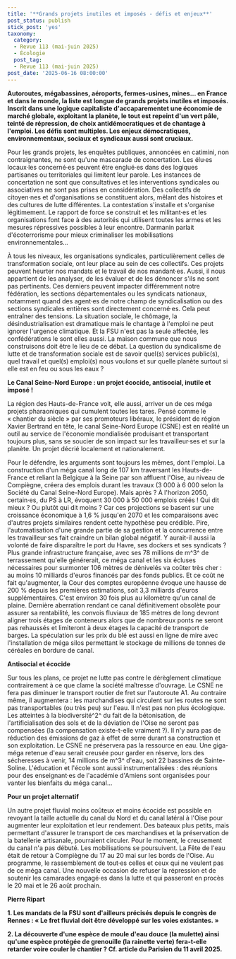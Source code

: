 ```yaml
---
title: '**Grands projets inutiles et imposés - défis et enjeux**'
post_status: publish
stick_post: 'yes'
taxonomy:
  category:
  - Revue 113 (mai-juin 2025)
  - Écologie
  post_tag:
  - Revue 113 (mai-juin 2025)
post_date: '2025-06-16 08:00:00'
---
```


**Autoroutes, mégabassines, aéroports, fermes-usines, mines... en France et dans le monde, la liste est longue de grands projets inutiles et imposés. Inscrit dans une logique capitaliste d'accaparementet une économie de marché globale, exploitant la planète, le tout est repeint d'un vert pâle, teinté de répression, de choix antidémocratiques et de chantage à l'emploi. Les défis sont multiples. Les enjeux démocratiques, environnementaux, sociaux et syndicaux aussi sont cruciaux.**

Pour les grands projets, les enquêtes publiques, annoncées en catimini, non contraignantes, ne sont qu'une mascarade de concertation. Les élu·es locaux·les concerné·es peuvent être englué·es dans des logiques partisanes ou territoriales qui limitent leur parole. Les instances de concertation ne sont que consultatives et les interventions syndicales ou associatives ne sont pas prises en considération. Des collectifs de citoyen·nes et d'organisations se constituent alors, mêlant des histoires et des cultures de lutte différentes. La contestation s'installe et s'organise légitimement. Le rapport de force se construit et les militant·es et les organisations font face à des autorités qui utilisent toutes les armes et les mesures répressives possibles à leur encontre. Darmanin parlait d'écoterrorisme pour mieux criminaliser les mobilisations environnementales...

À tous les niveaux, les organisations syndicales, particulièrement celles de transformation sociale, ont leur place au sein de ces collectifs. Ces projets peuvent heurter nos mandats et le travail de nos mandant·es. Aussi, il nous appartient de les analyser, de les évaluer et de les dénoncer s'ils ne sont pas pertinents. Ces derniers peuvent impacter différemment notre fédération, les sections départementales ou les syndicats nationaux, notamment quand des agent·es de notre champ de syndicalisation ou des sections syndicales entières sont directement concerné·es. Cela peut entraîner des tensions. La situation sociale, le chômage, la désindustrialisation est dramatique mais le chantage à l'emploi ne peut ignorer l'urgence climatique. Et la FSU n'est pas la seule affectée, les confédérations le sont elles aussi. La maison commune que nous construisons doit être le lieu de ce débat. La question du syndicalisme de lutte et de transformation sociale est de savoir quel(s) services public(s), quel travail et quel(s) emploi(s) nous voulons et sur quelle planète surtout si elle est en feu ou sous les eaux ?

**Le Canal Seine-Nord Europe : un projet écocide, antisocial, inutile et imposé !**

La région des Hauts-de-France voit, elle aussi, arriver un de ces méga projets pharaoniques qui cumulent toutes les tares. Pensé comme le « chantier du siècle » par ses promoteurs libéraux, le président de région Xavier Bertrand en tête, le canal Seine-Nord Europe (CSNE) est en réalité un outil au service de l'économie mondialisée produisant et transportant toujours plus, sans se soucier de son impact sur les travailleur·ses et sur la planète. Un projet décrié localement et nationalement.

Pour le défendre, les arguments sont toujours les mêmes, dont l'emploi. La construction d'un méga canal long de 107 km traversant les Hauts-de-France et reliant la Belgique à la Seine par son affluent l'Oise, au niveau de Compiègne, créera des emplois durant les travaux (3 000 à 6 000 selon la Société du Canal Seine-Nord Europe). Mais après ? À l'horizon 2050, certain·es, du PS à LR, évoquent 30 000 à 50 000 emplois créés ! Qui dit mieux ? Ou plutôt qui dit moins ? Car ces projections se basent sur une croissance économique à 1,6 % jusqu'en 2070 et les comparaisons avec d'autres projets similaires rendent cette hypothèse peu crédible. Pire, l'automatisation d'une grande partie de sa gestion et la concurrence entre les travailleur·ses fait craindre un bilan global négatif. Y aurait-il aussi la volonté de faire disparaître le port du Havre, ses dockers et ses syndicats ? Plus grande infrastructure française, avec ses 78 millions de m^3^ de terrassement qu'elle générerait, ce méga canal et les six écluses nécessaires pour surmonter 106 mètres de dénivelés va coûter très cher : au moins 10 milliards d'euros financés par des fonds publics. Et ce coût ne fait qu'augmenter, la Cour des comptes européenne évoque une hausse de 200 % depuis les premières estimations, soit 3,3 milliards d'euros supplémentaires. C'est environ 30 fois plus au kilomètre qu'un canal de plaine. Dernière aberration rendant ce canal définitivement obsolète pour assurer sa rentabilité, les convois fluviaux de 185 mètres de long devront aligner trois étages de conteneurs alors que de nombreux ponts ne seront pas rehaussés et limiteront à deux étages la capacité de transport de barges. La spéculation sur les prix du blé est aussi en ligne de mire avec l'installation de méga silos permettant le stockage de millions de tonnes de céréales en bordure de canal.

**Antisocial et écocide**

Sur tous les plans, ce projet ne lutte pas contre le dérèglement climatique contrairement à ce que clame la société maîtresse d'ouvrage. Le CSNE ne fera pas diminuer le transport routier de fret sur l'autoroute A1. Au contraire même, il augmentera : les marchandises qui circulent sur les routes ne sont pas transportables (ou très peu) sur l'eau. Il n'est pas non plus écologique. Les atteintes à la biodiversité^2^ du fait de la bétonisation, de l'artificialisation des sols et de la déviation de l'Oise ne seront pas compensées (la compensation existe-t-elle vraiment ?). Il n'y aura pas de réduction des émissions de gaz à effet de serre durant sa construction et son exploitation. Le CSNE ne préservera pas la ressource en eau. Une giga-méga retenue d'eau serait creusée pour garder en réserve, lors des sécheresses à venir, 14 millions de m^3^ d'eau, soit 22 bassines de Sainte-Soline. L'éducation et l'école sont aussi instrumentalisées : des réunions pour des enseignant·es de l'académie d'Amiens sont organisées pour vanter les bienfaits du méga canal...

**Pour un projet alternatif**

Un autre projet fluvial moins coûteux et moins écocide est possible en revoyant la taille actuelle du canal du Nord et du canal latéral à l'Oise pour augmenter leur exploitation et leur rendement. Des bateaux plus petits, mais permettant d'assurer le transport de ces marchandises et la préservation de la batellerie artisanale, pourraient circuler. Pour le moment, le creusement du canal n'a pas débuté. Les mobilisations se poursuivent. La Fête de l'eau était de retour à Compiègne du 17 au 20 mai sur les bords de l'Oise. Au programme, le rassemblement de tout·es celles et ceux qui ne veulent pas de ce méga canal. Une nouvelle occasion de refuser la répression et de soutenir les camarades engagé·es dans la lutte et qui passeront en procès le 20 mai et le 26 août prochain.

**Pierre Ripart**

**1. Les mandats de la FSU sont d'ailleurs précisés depuis le congrès de Rennes : « Le fret fluvial doit être développé sur les voies existantes. »**

**2. La découverte d'une espèce de moule d'eau douce (la mulette) ainsi qu'une espèce protégée de grenouille (la rainette verte) fera-t-elle retarder voire couler le chantier ? Cf. article du Parisien du 11 avril 2025.**